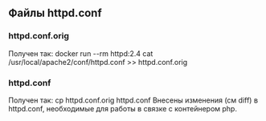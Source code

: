 ## Файлы httpd.conf
### httpd.conf.orig
Получен так: docker run --rm httpd:2.4 cat /usr/local/apache2/conf/httpd.conf >> httpd.conf.orig

### httpd.conf
Получен так: cp httpd.conf.orig httpd.conf
Внесены изменения (см diff) в httpd.conf, необходимые для работы в связке с контейнером php.
